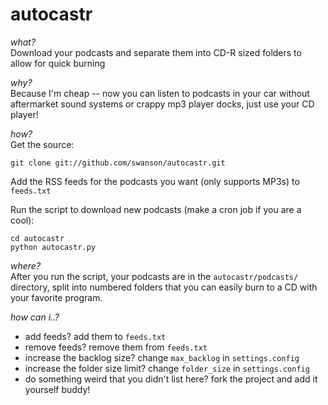 autocastr
========
*what?*  
Download your podcasts and separate them into CD-R sized folders to allow for quick burning

*why?*  
Because I'm cheap -- now you can listen to podcasts in your car without aftermarket sound systems or crappy
mp3 player docks, just use your CD player!

*how?*  
Get the source:

    git clone git://github.com/swanson/autocastr.git

Add the RSS feeds for the podcasts you want (only supports MP3s) to `feeds.txt`

Run the script to download new podcasts (make a cron job if you are a cool):

    cd autocastr
    python autocastr.py

*where?*  
After you run the script, your podcasts are in the `autocastr/podcasts/` directory, split into numbered folders that you can easily burn to a CD with your favorite program.

*how can i..?*  

  - add feeds?  add them to `feeds.txt`
  - remove feeds? remove them from `feeds.txt`
  - increase the backlog size? change `max_backlog` in `settings.config`
  - increase the folder size limit? change `folder_size` in `settings.config`
  - do something weird that you didn't list here? fork the project and add it yourself buddy!
